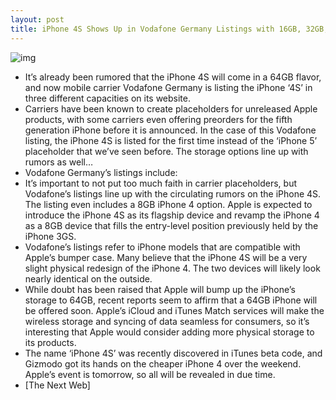 ```yaml
---
layout: post
title: iPhone 4S Shows Up in Vodafone Germany Listings with 16GB, 32GB, 64GB Capacities
---
```

![img](http://media.idownloadblog.com/wp-content/uploads/2011/10/Screen-Shot-2011-10-03-at-10.26.png)
* It’s already been rumored that the iPhone 4S will come in a 64GB flavor, and now mobile carrier Vodafone Germany is listing the iPhone ‘4S’ in three different capacities on its website.
* Carriers have been known to create placeholders for unreleased Apple products, with some carriers even offering preorders for the fifth generation iPhone before it is announced. In the case of this Vodafone listing, the iPhone 4S is listed for the first time instead of the ‘iPhone 5’ placeholder that we’ve seen before. The storage options line up with rumors as well…
* Vodafone Germany’s listings include:
* It’s important to not put too much faith in carrier placeholders, but Vodafone’s listings line up with the circulating rumors on the iPhone 4S. The listing even includes a 8GB iPhone 4 option. Apple is expected to introduce the iPhone 4S as its flagship device and revamp the iPhone 4 as a 8GB device that fills the entry-level position previously held by the iPhone 3GS.
* Vodafone’s listings refer to iPhone models that are compatible with Apple’s bumper case. Many believe that the iPhone 4S will be a very slight physical redesign of the iPhone 4. The two devices will likely look nearly identical on the outside.
* While doubt has been raised that Apple will bump up the iPhone’s storage to 64GB, recent reports seem to affirm that a 64GB iPhone will be offered soon. Apple’s iCloud and iTunes Match services will make the wireless storage and syncing of data seamless for consumers, so it’s interesting that Apple would consider adding more physical storage to its products.
* The name ‘iPhone 4S’ was recently discovered in iTunes beta code, and Gizmodo got its hands on the cheaper iPhone 4 over the weekend. Apple’s event is tomorrow, so all will be revealed in due time.
* [The Next Web]

